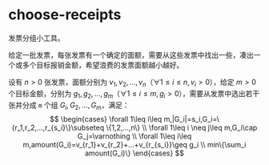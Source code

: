 # choose-receipts

发票分组小工具。

给定一批发票，每张发票有一个确定的面额，需要从这些发票中找出一些，凑出一个或多个目标报销金额，希望浪费的发票面额越小越好。

设有 $n>0$ 张发票，面额分别为 $v_1, v_2, ..., v_n$（$\forall 1\leq i\leq n,v_i>0$），给定 $m>0$ 个目标金额，分别为 $g_1, g_2, ..., g_m$（$\forall 1\leq i\leq m,g_i>0$），需要从发票中选出若干张并分成 `m` 个组 $G_i, G_2, ..., G_m$，满足：
$$
\begin{cases}
\forall 1\leq i\leq m,|G_i|=s_i,G_i=\{r_1,r_2,...,r_{s_i}\}\subseteq \{1,2,...,n\} \\
\forall 1\leq i \neq j\leq m,G_i\cap G_j=\varnothing \\
\forall 1\leq i\leq m,amount(G_i)=v_{r_1}+v_{r_2}+...+v_{r_{s_i}}\geq g_i \\
min\{\sum_i amount(G_i)\}
\end{cases}
$$
